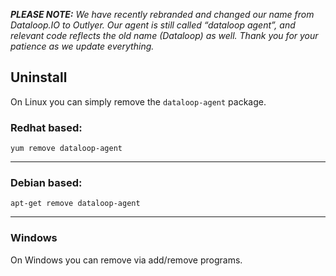_**PLEASE NOTE:** We have recently rebranded and changed our name from Dataloop.IO to Outlyer. Our agent is still called “dataloop agent”, and relevant code reflects the old name (Dataloop) as well. Thank you for your patience as we update everything._

## Uninstall


On Linux you can simply remove the `dataloop-agent` package.

### Redhat based:

```
yum remove dataloop-agent
```

- - -

### Debian based:

```
apt-get remove dataloop-agent
```
- - -

### Windows

On Windows you can remove via add/remove programs.
